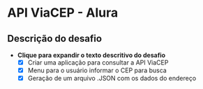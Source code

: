 # API ViaCEP - Alura

## Descrição do desafio

- **Clique para expandir o texto descritivo do desafio**
    - [x]  Criar uma aplicação para consultar a API ViaCEP
    - [x]  Menu para o usuário informar o CEP para busca
    - [x]  Geração de um arquivo .JSON com os dados do endereço

